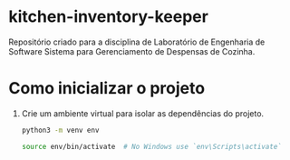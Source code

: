 # kitchen-inventory-keeper
Repositório criado para a disciplina de Laboratório de Engenharia de Software
Sistema para Gerenciamento de Despensas de Cozinha. 


# Como inicializar o projeto
 1. Crie um ambiente virtual para isolar as dependências do projeto.
       ```bash
       python3 -m venv env

       source env/bin/activate  # No Windows use `env\Scripts\activate`
       ```
